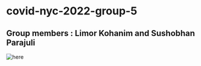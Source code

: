 # covid-nyc-2022-group-5
## Group members : Limor Kohanim and Sushobhan Parajuli

![here]("https://rpubs.com/Sushobhan/918766")
